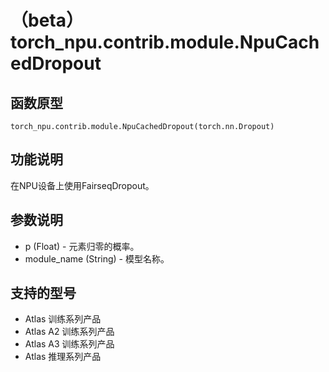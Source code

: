 # （beta）torch_npu.contrib.module.NpuCachedDropout

## 函数原型

```
torch_npu.contrib.module.NpuCachedDropout(torch.nn.Dropout)
```

## 功能说明

在NPU设备上使用FairseqDropout。

## 参数说明

- p (Float) - 元素归零的概率。
- module_name (String) - 模型名称。

## 支持的型号

- <term>Atlas 训练系列产品</term>
- <term>Atlas A2 训练系列产品</term>
- <term>Atlas A3 训练系列产品</term>
- <term>Atlas 推理系列产品</term>

